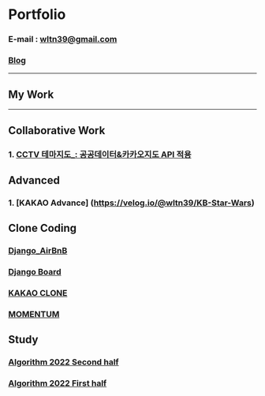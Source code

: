 # Portfolio
### E-mail : wltn39@gmail.com
### [Blog](https://velog.io/@wltn39)  
---
## My Work
---

## Collaborative Work 

### 1. [CCTV 테마지도_: 공공데이터&카카오지도 API 적용](https://velog.io/@wltn39/%EC%B9%B4%EC%B9%B4%EC%98%A4-%EC%A7%80%EB%8F%84-API-%EC%8B%9C%EC%9E%91)

## Advanced  
### 1. [KAKAO Advance] (https://velog.io/@wltn39/KB-Star-Wars)

## Clone Coding 

### [Django_AirBnB](https://github.com/wltn39/Django_airbnb)
### [Django Board](http://3.39.160.147/)
### [KAKAO CLONE](https://wltn39.github.io/kokoa_clone/)
### [MOMENTUM](https://wltn39.github.io/mometum_clone/) 

## Study 

### [Algorithm 2022 Second half]()
### [Algorithm 2022 First half](https://github.com/BBstudyFighting/algorithm)


